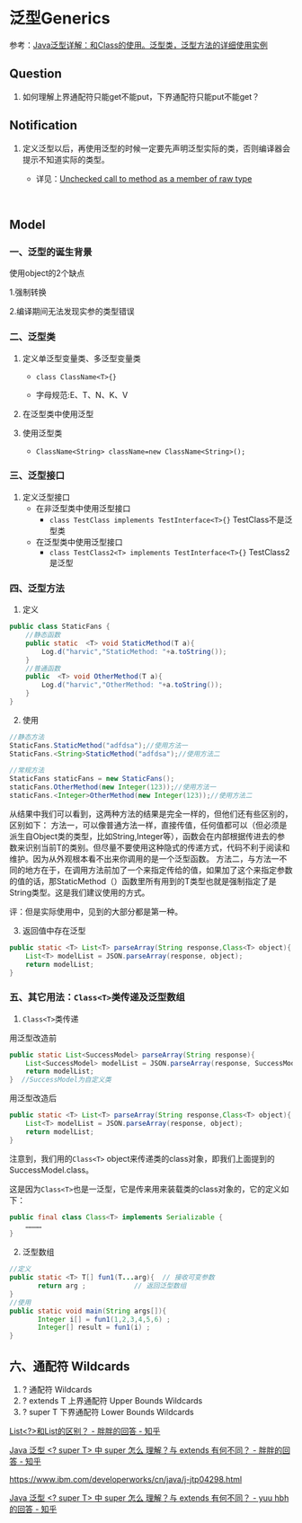 # 泛型Generics

参考：[Java泛型详解：和Class的使用。泛型类，泛型方法的详细使用实例](https://blog.csdn.net/qq_27093465/article/details/73229016)



## Question

1. 如何理解上界通配符只能get不能put，下界通配符只能put不能get？



## Notification

1. 定义泛型以后，再使用泛型的时候一定要先声明泛型实际的类，否则编译器会提示不知道实际的类型。

   - 详见：[Unchecked call to method as a member of raw type](https://stackoverflow.com/questions/47049917/unchecked-call-to-method-as-a-member-of-raw-type)

     ​



## Model

### 一、泛型的诞生背景

使用object的2个缺点

1.强制转换

2.编译期间无法发现实参的类型错误

### 二、泛型类

1. 定义单泛型变量类、多泛型变量类

   - `class ClassName<T>{}`


   - 字母规范:E、T、N、K、V

2. 在泛型类中使用泛型

3. 使用泛型类

   - `ClassName<String> className=new ClassName<String>();`

### 三、泛型接口

1. 定义泛型接口
   - 在非泛型类中使用泛型接口
     - `class TestClass implements TestInterface<T>{}`	TestClass不是泛型类
   - 在泛型类中使用泛型接口
     - `class TestClass2<T> implements TestInterface<T>{}`     TestClass2是泛型

### 四、泛型方法

1. 定义

```Java
public class StaticFans {  
    //静态函数  
    public static  <T> void StaticMethod(T a){  
        Log.d("harvic","StaticMethod: "+a.toString());  
    }  
    //普通函数  
    public  <T> void OtherMethod(T a){  
        Log.d("harvic","OtherMethod: "+a.toString());  
    }  
}  
```

2. 使用

```Java
//静态方法  
StaticFans.StaticMethod("adfdsa");//使用方法一  
StaticFans.<String>StaticMethod("adfdsa");//使用方法二  
  
//常规方法  
StaticFans staticFans = new StaticFans();  
staticFans.OtherMethod(new Integer(123));//使用方法一  
staticFans.<Integer>OtherMethod(new Integer(123));//使用方法二  
```

从结果中我们可以看到，这两种方法的结果是完全一样的，但他们还有些区别的，区别如下：
方法一，可以像普通方法一样，直接传值，任何值都可以（但必须是派生自Object类的类型，比如String,Integer等），函数会在内部根据传进去的参数来识别当前T的类别。但尽量不要使用这种隐式的传递方式，代码不利于阅读和维护。因为从外观根本看不出来你调用的是一个泛型函数。
方法二，与方法一不同的地方在于，在调用方法前加了一个<String>来指定传给<T>的值，如果加了这个<String>来指定参数的值的话，那StaticMethod（）函数里所有用到的T类型也就是强制指定了是String类型。这是我们建议使用的方式。

评：但是实际使用中，见到的大部分都是第一种。

3. 返回值中存在泛型

```Java
public static <T> List<T> parseArray(String response,Class<T> object){  
    List<T> modelList = JSON.parseArray(response, object);  
    return modelList;  
}  
```

### 五、其它用法：`Class<T>`类传递及泛型数组

1. `Class<T>`类传递

用泛型改造前

```Java
public static List<SuccessModel> parseArray(String response){  
    List<SuccessModel> modelList = JSON.parseArray(response, SuccessModel.class);  
    return modelList;  
}  //SuccessModel为自定义类
```

用泛型改造后

```Java
public static <T> List<T> parseArray(String response,Class<T> object){  
    List<T> modelList = JSON.parseArray(response, object);  
    return modelList;  
}  
```

注意到，我们用的`Class<T>` object来传递类的class对象，即我们上面提到的SuccessModel.class。

这是因为`Class<T>`也是一泛型，它是传来用来装载类的class对象的，它的定义如下：

```Java
public final class Class<T> implements Serializable {  
    …………  
}  
```

2. 泛型数组

```Java
//定义  
public static <T> T[] fun1(T...arg){  // 接收可变参数    
       return arg ;            // 返回泛型数组    
}    
//使用  
public static void main(String args[]){    
       Integer i[] = fun1(1,2,3,4,5,6) ;  
       Integer[] result = fun1(i) ;  
}    
```



## 六、通配符 Wildcards

1. ?  通配符 Wildcards
2. ? extends T 上界通配符 Upper Bounds Wildcards
3. ? super T 下界通配符 Lower Bounds Wildcards

[List<?>和List<T>的区别？ - 胖胖的回答 - 知乎](https://www.zhihu.com/question/31429113/answer/118039516)

[Java 泛型 <? super T> 中 super 怎么 理解？与 extends 有何不同？ - 胖胖的回答 - 知乎](https://www.zhihu.com/question/20400700/answer/117464182)

https://www.ibm.com/developerworks/cn/java/j-jtp04298.html

[Java 泛型 <? super T> 中 super 怎么 理解？与 extends 有何不同？ - yuu hbh的回答 - 知乎](https://www.zhihu.com/question/20400700/answer/209393966)
